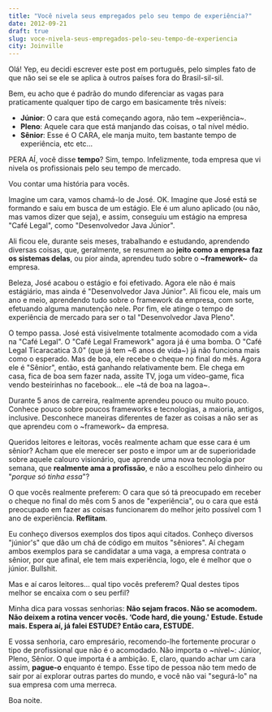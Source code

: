 ```yaml
---
title: "Você nivela seus empregados pelo seu tempo de experiência?"
date: 2012-09-21
draft: true
slug: voce-nivela-seus-empregados-pelo-seu-tempo-de-experiencia
city: Joinville
---
```


Olá! Yep, eu decidi escrever este post em português, pelo simples fato de que não sei se ele se aplica à outros países fora do Brasil-sil-sil.

Bem, eu acho que é padrão do mundo diferenciar as vagas para praticamente qualquer tipo de cargo em basicamente três níveis:

- **Júnior**: O cara que está começando agora, não tem ~experiência~.
- **Pleno**: Aquele cara que está manjando das coisas, o tal nível médio.
- **Sênior**: Esse é O CARA, ele manja muito, tem bastante tempo de experiência, etc etc…

PERA AÍ, você disse **tempo**? Sim, tempo. Infelizmente, toda empresa que vi nivela os profissionais pelo seu tempo de mercado.

Vou contar uma história para vocês.

Imagine um cara, vamos chamá-lo de José. OK. Imagine que José está se formando e saiu em busca de um estágio. Ele é um aluno aplicado (ou não, mas vamos dizer que seja), e assim, conseguiu um estágio na empresa "Café Legal", como "Desenvolvedor Java Júnior".

Ali ficou ele, durante seis meses, trabalhando e estudando, aprendendo diversas coisas, que, geralmente, se resumem ao **jeito como a empresa faz os sistemas delas**, ou pior ainda, aprendeu tudo sobre o **~framework~** da empresa.

Beleza, José acabou o estágio e foi efetivado. Agora ele não é mais estágiário, mas ainda é "Desenvolvedor Java Júnior". Ali ficou ele, mais um ano e meio, aprendendo tudo sobre o framework da empresa, com sorte, efetuando alguma manutenção nele. Por fim, ele atinge o tempo de experiência de mercado para ser o tal "Desenvolvedor Java Pleno".

O tempo passa. José está visivelmente totalmente acomodado com a vida na "Café Legal". O "Café Legal Framework" agora já é uma bomba. O "Café Legal Ticaracatica 3.0" (que já tem ~6 anos de vida~) já não funciona mais como o esperado. Mas de boa, ele recebe o cheque no final do mês. Agora ele é "Sênior", então, está ganhando relativamente bem. Ele chega em casa, fica de boa sem fazer nada, assite TV, joga um vídeo-game, fica vendo besteirinhas no facebook… ele ~tá de boa na lagoa~.

Durante 5 anos de carreira, realmente aprendeu pouco ou muito pouco. Conhece pouco sobre poucos frameworks e tecnologias, a maioria, antigos, inclusive. Desconhece maneiras diferentes de fazer as coisas a não ser as que aprendeu com o ~framework~ da empresa.

Queridos leitores e leitoras, vocês realmente acham que esse cara é um sênior? Acham que ele merecer ser posto e impor um ar de superioridade sobre aquele calouro visionário, que aprende uma nova tecnologia por semana, que **realmente ama a profissão**, e não a escolheu pelo dinheiro ou "*porque só tinha essa*"?

O que vocês realmente preferem: O cara que só tá preocupado em receber o cheque no final do mês com 5 anos de "experiência", ou o cara que está preocupado em fazer as coisas funcionarem do melhor jeito possível com 1 ano de experiência. **Reflitam**.

Eu conheço diversos exemplos dos tipos aqui citados. Conheço diversos "júnior's" que dão um chá de código em muitos "sêniores". Aí chegam ambos exemplos para se candidatar a uma vaga, a empresa contrata o sênior, por que afinal, ele tem mais experiência, logo, ele é melhor que o júnior. Bullshit.

Mas e aí caros leitores… qual tipo vocês preferem? Qual destes tipos melhor se encaixa com o seu perfil?

Minha dica para vossas senhorias: **Não sejam fracos. Não se acomodem. Não deixem a rotina vencer vocês. ‘Code hard, die young.' Estude. Estude mais. Espera aí, já falei ESTUDE? Então cara, ESTUDE.**

E vossa senhoria, caro empresário, recomendo-lhe fortemente procurar o tipo de profissional que não é o acomodado. Não importa o ~nível~: Júnior, Pleno, Sênior. O que importa é a ambição. E, claro, quando achar um cara assim, **pague-o** enquanto é tempo. Esse tipo de pessoa não tem medo de sair por aí explorar outras partes do mundo, e você não vai "segurá-lo" na sua empresa com uma merreca.

Boa noite.
